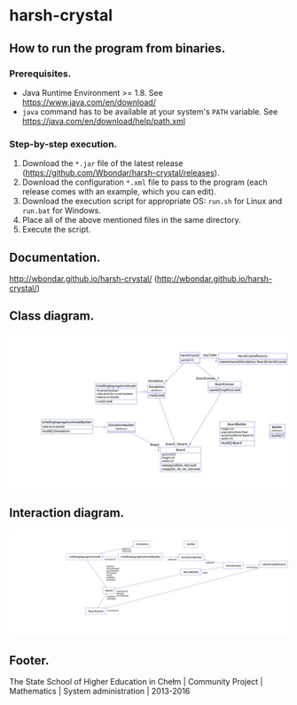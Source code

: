 # harsh-crystal

## How to run the program from binaries.

### Prerequisites.
+ Java Runtime Environment >= 1.8. See https://www.java.com/en/download/
+ `java` command has to be available at your system's `PATH` variable. See https://java.com/en/download/help/path.xml

### Step-by-step execution.
1. Download the `*.jar` file of the latest release (https://github.com/Wbondar/harsh-crystal/releases). 
2. Download the configuration `*.xml` file to pass to the program (each release comes with an example, which you can edit).
3. Download the execution script for appropriate OS: `run.sh` for Linux and `run.bat` for Windows. 
4. Place all of the above mentioned files in the same directory.
5. Execute the script.

## Documentation.
http://wbondar.github.io/harsh-crystal/ (http://wbondar.github.io/harsh-crystal/)
## Class diagram.
![Class diagram](/images/ClassDiagram.png)
## Interaction diagram.
![Interaction diagram](/images/InteractionDiagram.png)
## Footer.
The State School of Higher Education in Chełm | Community Project | Mathematics | System administration | 2013-2016
